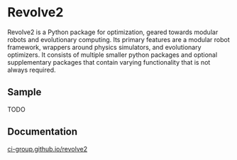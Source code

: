 # Revolve2
Revolve2 is a Python package for optimization, geared towards modular robots and evolutionary computing.
Its primary features are a modular robot framework, wrappers around physics simulators, and evolutionary optimizers.
It consists of multiple smaller python packages and optional supplementary packages that contain varying functionality that is not always required.

## Sample
TODO

## Documentation
[ci-group.github.io/revolve2](https://ci-group.github.io/revolve2/)